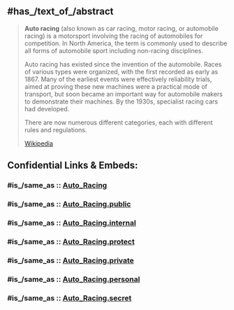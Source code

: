 ﻿---
aliases:
- "Auto racing"
has_id_wikidata: Q5386
---

## #has_/text_of_/abstract 

> **Auto racing** (also known as car racing, motor racing, or automobile racing) is a motorsport involving the racing of automobiles for competition. In North America, the term is commonly used to describe all forms of automobile sport including non-racing disciplines.
>
> Auto racing has existed since the invention of the automobile. Races of various types were organized, with the first recorded as early as 1867. Many of the earliest events were effectively reliability trials, aimed at proving these new machines were a practical mode of transport, but soon became an important way for automobile makers to demonstrate their machines. By the 1930s, specialist racing cars had developed.
>
> There are now numerous different categories, each with different rules and regulations.
>
> [Wikipedia](https://en.wikipedia.org/wiki/Auto%20racing) 


## Confidential Links & Embeds: 

### #is_/same_as :: [Auto_Racing](/_Standards/Society/Communication/Media/Performing_Arts/Sport/Individual_Sport/Auto_Racing.md) 

### #is_/same_as :: [Auto_Racing.public](/_public/Society/Communication/Media/Performing_Arts/Sport/Individual_Sport/Auto_Racing.public.md) 

### #is_/same_as :: [Auto_Racing.internal](/_internal/Society/Communication/Media/Performing_Arts/Sport/Individual_Sport/Auto_Racing.internal.md) 

### #is_/same_as :: [Auto_Racing.protect](/_protect/Society/Communication/Media/Performing_Arts/Sport/Individual_Sport/Auto_Racing.protect.md) 

### #is_/same_as :: [Auto_Racing.private](/_private/Society/Communication/Media/Performing_Arts/Sport/Individual_Sport/Auto_Racing.private.md) 

### #is_/same_as :: [Auto_Racing.personal](/_personal/Society/Communication/Media/Performing_Arts/Sport/Individual_Sport/Auto_Racing.personal.md) 

### #is_/same_as :: [Auto_Racing.secret](/_secret/Society/Communication/Media/Performing_Arts/Sport/Individual_Sport/Auto_Racing.secret.md)

